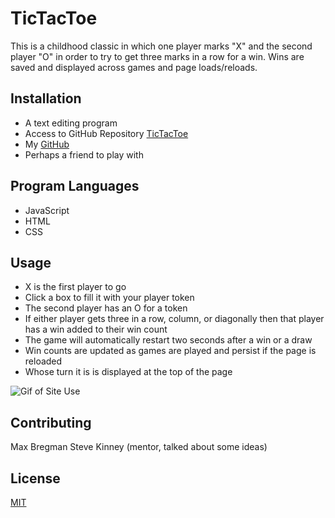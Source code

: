 # TicTacToe

This is a childhood classic in which one player marks "X" and the second player "O" in order to try to get three marks in a row for a win. Wins are saved and displayed across games and page loads/reloads.

## Installation

* A text editing program
* Access to GitHub Repository [TicTacToe](https://github.com/Max9545/tictactoeV.2)
* My [GitHub](https://github.com/Max9545)
* Perhaps a friend to play with


## Program Languages
* JavaScript
* HTML
* CSS

## Usage
* X is the first player to go
* Click a box to fill it with your player token
* The second player has an O for a token
* If either player gets three in a row, column, or diagonally then that player has a win added to their win count 
* The game will automatically restart two seconds after a win or a draw 
* Win counts are updated as games are played and persist if the page is reloaded
* Whose turn it is is displayed at the top of the page


![Gif of Site Use](https://media.giphy.com/media/Yj9onaAZe6rO9RZyYZ/giphy.gif)


## Contributing
Max Bregman
Steve Kinney (mentor, talked about some ideas)



## License
[MIT](https://choosealicense.com/licenses/mit/)
